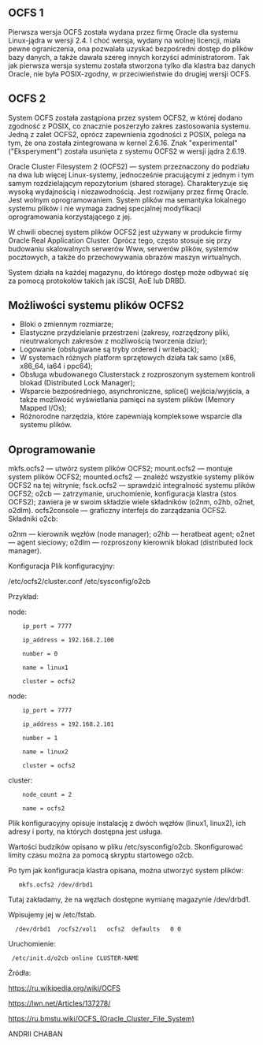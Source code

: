 ## OCFS 1
Pierwsza wersja OCFS została wydana przez firmę Oracle dla systemu Linux-jądra w wersji 2.4. I choć wersja, wydany na wolnej licencji, miała pewne ograniczenia, ona pozwalała uzyskać bezpośredni dostęp do plików bazy danych, a także dawała szereg innych korzyści administratorom. Tak jak pierwsza wersja systemu została stworzona tylko dla klastra baz danych Oracle, nie była POSIX-zgodny, w przeciwieństwie do drugiej wersji OCFS.

## OCFS 2
System OCFS została zastąpiona przez system OCFS2, w której dodano zgodność z POSIX, co znacznie poszerzyło zakres zastosowania systemu. Jedną z zalet OCFS2, oprócz zapewnienia zgodności z POSIX, polega na tym, że ona została zintegrowana w kernel 2.6.16. Znak "experimental" ("Eksperyment") została usunięta z systemu OCFS2 w wersji jądra 2.6.19.

Oracle Cluster Filesystem 2 (OCFS2) — system przeznaczony do podziału na dwa lub więcej Linux-systemy, jednocześnie pracującymi z jednym i tym samym rozdzielającym repozytorium (shared storage). Charakteryzuje się wysoką wydajnością i niezawodnością. Jest rozwijany przez firmę Oracle. Jest wolnym oprogramowaniem. 
System plików ma semantyka lokalnego systemu plików i nie wymaga żadnej specjalnej modyfikacji oprogramowania korzystającego z jej.

W chwili obecnej system plików OCFS2 jest używany w produkcie firmy Oracle Real Application Cluster. Oprócz tego, często stosuje się przy budowaniu skalowalnych serwerów Www, serwerów plików, systemów pocztowych, a także do przechowywania obrazów maszyn wirtualnych.

System działa na każdej magazynu, do którego dostęp może odbywać się za pomocą protokołów takich jak iSCSI, AoE lub DRBD.

## Możliwości systemu plików OCFS2

* Bloki o zmiennym rozmiarze;
* Elastyczne przydzielanie przestrzeni (zakresy, rozrzędzony pliki, nieutrwalonych zakresów z możliwością tworzenia dziur);
* Logowanie (obsługiwane są tryby ordered i writeback);
* W systemach różnych platform sprzętowych działa tak samo (x86, x86_64, ia64 i ppc64);
* Obsługa wbudowanego Clusterstack z rozproszonym systemem kontroli blokad (Distributed Lock Manager);
* Wsparcie bezpośredniego, asynchroniczne, splice() wejścia/wyjścia, a także możliwość wyświetlania pamięci na system plików (Memory Mapped I/Os);
* Różnorodne narzędzia, które zapewniają kompleksowe wsparcie dla systemu plików.

## Oprogramowanie

mkfs.ocfs2 — utwórz system plików OCFS2;
mount.ocfs2 — montuje system plików OCFS2;
mounted.ocfs2 — znaleźć wszystkie systemy plików OCFS2 na tej witrynie;
fsck.ocfs2 — sprawdzić integralność systemu plików OCFS2;
o2cb — zatrzymanie, uruchomienie, konfiguracja klastra (stos OCFS2); zawiera je w swoim składzie wiele składników (o2nm, o2hb, o2net, o2dlm).
ocfs2console — graficzny  interfejs do zarządzania OCFS2.
Składniki o2cb:

o2nm — kierownik węzłów (node manager);
o2hb — heratbeat agent;
o2net — agent sieciowy;
o2dlm — rozproszony kierownik blokad (distributed lock manager).

Konfiguracja
Plik konfiguracyjny:

  /etc/ocfs2/cluster.conf
  /etc/sysconfig/o2cb
 
 Przykład:
 
 node:
        
        ip_port = 7777
        
        ip_address = 192.168.2.100
        
        number = 0
        
        name = linux1
        
        cluster = ocfs2
        

node:

        ip_port = 7777
        
        ip_address = 192.168.2.101
        
        number = 1
        
        name = linux2
        
        cluster = ocfs2
        

cluster:

        node_count = 2
        
        name = ocfs2

Plik konfiguracyjny opisuje instalację z dwóch węzłów (linux1, linux2), ich adresy i porty, na których dostępna jest usługa.

Wartości budzików opisano w pliku /etc/sysconfig/o2cb. Skonfigurować limity czasu można za pomocą skryptu startowego o2cb.

Po tym jak konfiguracja klastra opisana, można utworzyć system plików:

       mkfs.ocfs2 /dev/drbd1

Tutaj zakładamy, że na węzłach dostępne wymianę magazynie /dev/drbd1.

Wpisujemy jej w /etc/fstab.

      /dev/drbd1  /ocfs2/vol1   ocfs2  defaults   0 0
      
Uruchomienie:

     /etc/init.d/o2cb online CLUSTER-NAME
     
     
Żródła:

https://ru.wikipedia.org/wiki/OCFS

https://lwn.net/Articles/137278/

https://ru.bmstu.wiki/OCFS_(Oracle_Cluster_File_System)


ANDRII CHABAN 
     



